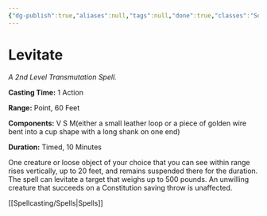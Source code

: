 ```yaml
---
{"dg-publish":true,"aliases":null,"tags":null,"done":true,"classes":"Sorcerer, Wizard, Artificer,","spellLevel":2,"school":"Transmutation","source":"PHB","permalink":"/spells/levitate/","dgHomeLink":false,"dgPassFrontmatter":true}
---
```


# Levitate
*A 2nd Level Transmutation Spell.*

**Casting Time:** 1 Action

**Range:** Point, 60 Feet

**Components:** V S M(either a small leather loop or a piece of golden wire bent into a cup shape with a long shank on one end)

**Duration:** Timed, 10 Minutes

One creature or loose object of your choice that you can see within range rises vertically, up to 20 feet, and remains suspended there for the duration. The spell can levitate a target that weighs up to 500 pounds. An unwilling creature that succeeds on a Constitution saving throw is unaffected.

[[Spellcasting/Spells|Spells]]
